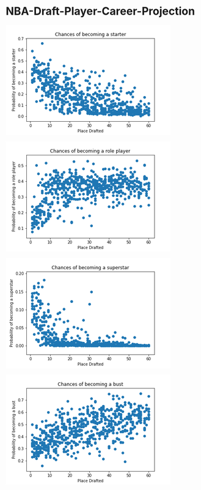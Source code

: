 # NBA-Draft-Player-Career-Projection

![starter](Visualizations/starter.png)



![starter](Visualizations/role.png)



![starter](Visualizations/superstar.png)



![starter](Visualizations/bust.png)

